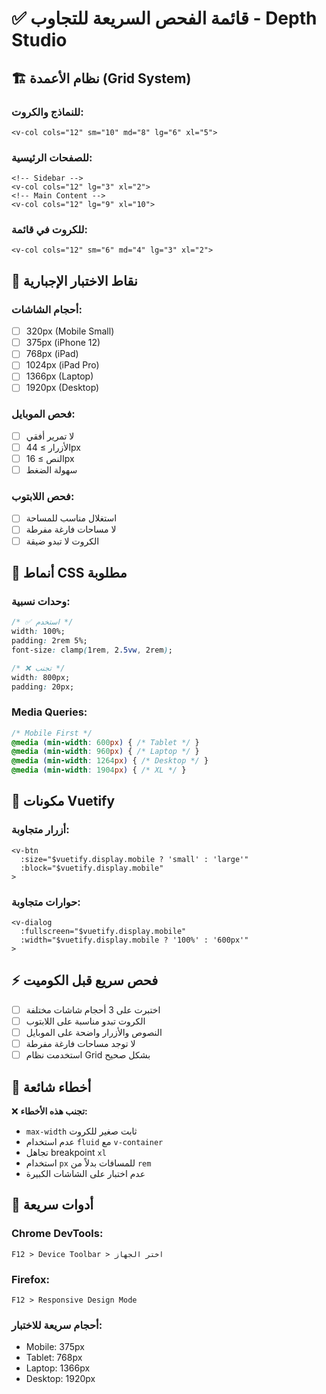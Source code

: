 # ✅ قائمة الفحص السريعة للتجاوب - Depth Studio

## 🏗️ نظام الأعمدة (Grid System)

### للنماذج والكروت:
```vue
<v-col cols="12" sm="10" md="8" lg="6" xl="5">
```

### للصفحات الرئيسية:
```vue
<!-- Sidebar -->
<v-col cols="12" lg="3" xl="2">
<!-- Main Content -->  
<v-col cols="12" lg="9" xl="10">
```

### للكروت في قائمة:
```vue
<v-col cols="12" sm="6" md="4" lg="3" xl="2">
```

## 📱 نقاط الاختبار الإجبارية

### أحجام الشاشات:
- [ ] 320px (Mobile Small)
- [ ] 375px (iPhone 12)
- [ ] 768px (iPad)
- [ ] 1024px (iPad Pro)
- [ ] 1366px (Laptop)
- [ ] 1920px (Desktop)

### فحص الموبايل:
- [ ] لا تمرير أفقي
- [ ] الأزرار ≥ 44px
- [ ] النص ≥ 16px
- [ ] سهولة الضغط

### فحص اللابتوب:
- [ ] استغلال مناسب للمساحة
- [ ] لا مساحات فارغة مفرطة
- [ ] الكروت لا تبدو ضيقة

## 🎨 أنماط CSS مطلوبة

### وحدات نسبية:
```css
/* ✅ استخدم */
width: 100%;
padding: 2rem 5%;
font-size: clamp(1rem, 2.5vw, 2rem);

/* ❌ تجنب */
width: 800px;
padding: 20px;
```

### Media Queries:
```css
/* Mobile First */
@media (min-width: 600px) { /* Tablet */ }
@media (min-width: 960px) { /* Laptop */ }
@media (min-width: 1264px) { /* Desktop */ }
@media (min-width: 1904px) { /* XL */ }
```

## 🧩 مكونات Vuetify

### أزرار متجاوبة:
```vue
<v-btn 
  :size="$vuetify.display.mobile ? 'small' : 'large'"
  :block="$vuetify.display.mobile"
>
```

### حوارات متجاوبة:
```vue
<v-dialog 
  :fullscreen="$vuetify.display.mobile"
  :width="$vuetify.display.mobile ? '100%' : '600px'"
>
```

## ⚡ فحص سريع قبل الكوميت

- [ ] اختبرت على 3 أحجام شاشات مختلفة
- [ ] الكروت تبدو مناسبة على اللابتوب
- [ ] النصوص والأزرار واضحة على الموبايل
- [ ] لا توجد مساحات فارغة مفرطة
- [ ] استخدمت نظام Grid بشكل صحيح

## 🚨 أخطاء شائعة

❌ **تجنب هذه الأخطاء:**
- `max-width` ثابت صغير للكروت
- عدم استخدام `fluid` مع `v-container`
- تجاهل breakpoint `xl`
- استخدام `px` للمسافات بدلاً من `rem`
- عدم اختبار على الشاشات الكبيرة

## 🔧 أدوات سريعة

### Chrome DevTools:
`F12 > Device Toolbar > اختر الجهاز`

### Firefox:
`F12 > Responsive Design Mode`

### أحجام سريعة للاختبار:
- Mobile: 375px
- Tablet: 768px  
- Laptop: 1366px
- Desktop: 1920px 